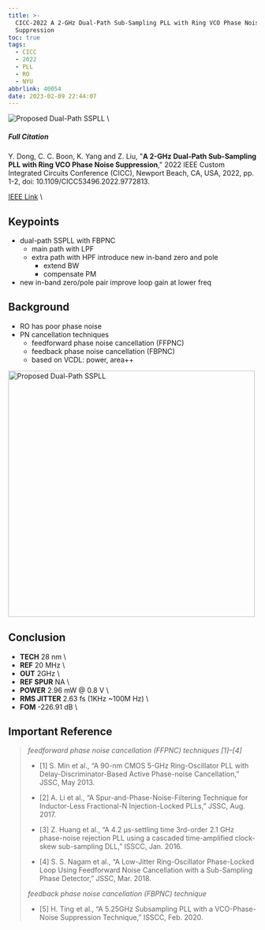 ```yaml
---
title: >-
  CICC-2022 A 2-GHz Dual-Path Sub-Sampling PLL with Ring VCO Phase Noise
  Suppression
toc: true
tags:
  - CICC
  - 2022
  - PLL
  - RO
  - NYU
abbrlink: 40054
date: 2023-02-09 22:44:07
---
```


![Proposed Dual-Path SSPLL](https://api2.mubu.com/v3/document_image/ed692090-5368-4244-afa8-886ac6c86685-216525.jpg) \

##### Full Citation

Y. Dong, C. C. Boon, K. Yang and Z. Liu, "**A 2-GHz Dual-Path Sub-Sampling PLL with Ring VCO Phase Noise Suppression**," 2022 IEEE Custom Integrated Circuits Conference (CICC), Newport Beach, CA, USA, 2022, pp. 1-2, doi: 10.1109/CICC53496.2022.9772813.

[IEEE Link](https://ieeexplore.ieee.org/document/9159692) \

## Keypoints

- dual-path SSPLL with FBPNC
  - main path with LPF
  - extra path with HPF
    introduce new in-band zero and pole
    - ​extend BW
    - compensate PM
- new in-band zero/pole pair
  improve loop gain at lower freq

## Background

- RO has poor phase noise
- PN cancellation techniques
  - feedforward phase noise cancellation (FFPNC)
  - feedback phase noise cancellation (FBPNC)
  - based on VCDL: power, area++

<img src="https://api2.mubu.com/v3/document_image/00983291-3bf0-470a-8c2d-3cd20df00ca6-216525.jpg" width="500" alt="Proposed Dual-Path SSPLL" align=center />

## Conclusion

- **TECH** 28 nm \
- **REF** 20 MHz \
- **OUT** 2GHz \
- **REF SPUR** NA \
- **POWER** 2.96 mW @ 0.8 V \
- **RMS JITTER** 2.63 fs (1KHz ~100M Hz) \
- **FOM** -226.91 dB \

## Important Reference

> *feedforward phase noise cancellation (FFPNC) techniques \[1\]–\[4\]*
>
> - \[1\] S. Min et al., “A 90-nm CMOS 5-GHz Ring-Oscillator PLL with Delay-Discriminator-Based Active Phase-noise Cancellation,” JSSC, May 2013.
>
> - \[2\] A. Li et al., “A Spur-and-Phase-Noise-Filtering Technique for Inductor-Less Fractional-N Injection-Locked PLLs,” JSSC, Aug. 2017.
>
> - \[3\] Z. Huang et al., “A 4.2 μs-settling time 3rd-order 2.1 GHz phase-noise rejection PLL using a cascaded time-amplified clock-skew sub-sampling DLL,” ISSCC, Jan. 2016.
>
> - \[4\] S. S. Nagam et al., “A Low-Jitter Ring-Oscillator Phase-Locked Loop Using Feedforward Noise Cancellation with a Sub-Sampling Phase Detector,” JSSC, Mar. 2018.
>
> *feedback phase noise cancellation (FBPNC) technique*
>
> - \[5\] H. Ting et al., “A 5.25GHz Subsampling PLL with a VCO-Phase- Noise Suppression Technique,” ISSCC, Feb. 2020.
